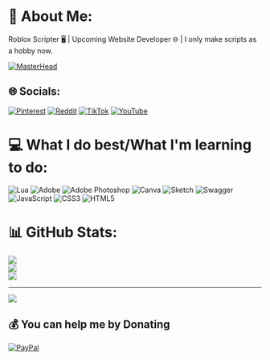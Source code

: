 # 💫 About Me:
Roblox Scripter 🖥️ | Upcoming Website Developer 🌐 | I only make scripts as a hobby now.

[![MasterHead](https://media.discordapp.net/attachments/1228130001845751858/1229019580807249980/standard_1.gif?ex=662e28ae&is=661bb3ae&hm=0dabbc3ae005e5f891f4ede34cc17704017ac73caa3038a97334d3ac2c24908b&=)](https://guns.lol/riko)


## 🌐 Socials:
[![Pinterest](https://img.shields.io/badge/Pinterest-%23E60023.svg?logo=Pinterest&logoColor=white)](https://pinterest.com/RikoFr_) [![Reddit](https://img.shields.io/badge/Reddit-%23FF4500.svg?logo=Reddit&logoColor=white)](https://reddit.com/user/No_Conversation_8145) [![TikTok](https://img.shields.io/badge/TikTok-%23000000.svg?logo=TikTok&logoColor=white)](https://tiktok.com/@rikoinabyss) [![YouTube](https://img.shields.io/badge/YouTube-%23FF0000.svg?logo=YouTube&logoColor=white)](https://youtube.com/@UCLNAaLYj_ttHldsO53MRuDw) 

# 💻 What I do best/What I'm learning to do:
![Lua](https://img.shields.io/badge/lua-%232C2D72.svg?style=for-the-badge&logo=lua&logoColor=white) ![Adobe](https://img.shields.io/badge/adobe-%23FF0000.svg?style=for-the-badge&logo=adobe&logoColor=white) ![Adobe Photoshop](https://img.shields.io/badge/adobe%20photoshop-%2331A8FF.svg?style=for-the-badge&logo=adobe%20photoshop&logoColor=white) ![Canva](https://img.shields.io/badge/Canva-%2300C4CC.svg?style=for-the-badge&logo=Canva&logoColor=white) ![Sketch](https://img.shields.io/badge/Sketch-FFB387?style=for-the-badge&logo=sketch&logoColor=black) ![Swagger](https://img.shields.io/badge/-Swagger-%23Clojure?style=for-the-badge&logo=swagger&logoColor=white) ![JavaScript](https://img.shields.io/badge/javascript-%23323330.svg?style=for-the-badge&logo=javascript&logoColor=%23F7DF1E) ![CSS3](https://img.shields.io/badge/css3-%231572B6.svg?style=for-the-badge&logo=css3&logoColor=white) ![HTML5](https://img.shields.io/badge/html5-%23E34F26.svg?style=for-the-badge&logo=html5&logoColor=white)
# 📊 GitHub Stats:
![](https://github-readme-stats.vercel.app/api?username=cmdriko&theme=midnight-purple&hide_border=false&include_all_commits=false&count_private=false)<br/>
![](https://github-readme-streak-stats.herokuapp.com/?user=cmdriko&theme=midnight-purple&hide_border=false)<br/>
![](https://github-readme-stats.vercel.app/api/top-langs/?username=cmdriko&theme=midnight-purple&hide_border=false&include_all_commits=false&count_private=false&layout=compact)

---
[![](https://visitcount.itsvg.in/api?id=cmdriko&icon=0&color=0)](https://visitcount.itsvg.in)

  ## 💰 You can help me by Donating
  [![PayPal](https://img.shields.io/badge/PayPal-00457C?style=for-the-badge&logo=paypal&logoColor=white)](https://paypal.me/rikoscripts) 
